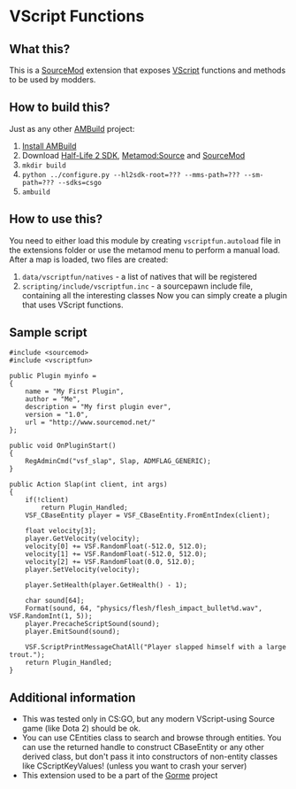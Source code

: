 # VScript Functions
## What this?
This is a [SourceMod](http://www.sourcemod.net/) extension that exposes [VScript](https://developer.valvesoftware.com/wiki/VScript) functions and methods to be used by modders.
## How to build this?
Just as any other [AMBuild](https://wiki.alliedmods.net/AMBuild) project:
1. [Install AMBuild](https://wiki.alliedmods.net/AMBuild#Installation)
2. Download [Half-Life 2 SDK](https://github.com/alliedmodders/hl2sdk), [Metamod:Source](https://github.com/alliedmodders/metamod-source/) and [SourceMod](https://github.com/alliedmodders/sourcemod)
3. `mkdir build`
4. `python ../configure.py --hl2sdk-root=??? --mms-path=??? --sm-path=??? --sdks=csgo`
5. `ambuild`
## How to use this?
You need to either load this module by creating `vscriptfun.autoload` file in the extensions folder or use the metamod menu to perform a manual load.
After a map is loaded, two files are created:
1. `data/vscriptfun/natives` - a list of natives that will be registered
2. `scripting/include/vscriptfun.inc` - a sourcepawn include file, containing all the interesting classes
Now you can simply create a plugin that uses VScript functions.
## Sample script
```pawn
#include <sourcemod>
#include <vscriptfun>

public Plugin myinfo =
{
	name = "My First Plugin",
	author = "Me",
	description = "My first plugin ever",
	version = "1.0",
	url = "http://www.sourcemod.net/"
};

public void OnPluginStart()
{
	RegAdminCmd("vsf_slap", Slap, ADMFLAG_GENERIC);
}

public Action Slap(int client, int args)
{
	if(!client)
		return Plugin_Handled;
	VSF_CBaseEntity player = VSF_CBaseEntity.FromEntIndex(client);
	
	float velocity[3];
	player.GetVelocity(velocity);
	velocity[0] += VSF.RandomFloat(-512.0, 512.0);
	velocity[1] += VSF.RandomFloat(-512.0, 512.0);
	velocity[2] += VSF.RandomFloat(0.0, 512.0);
	player.SetVelocity(velocity);
	
	player.SetHealth(player.GetHealth() - 1);
	
	char sound[64];
	Format(sound, 64, "physics/flesh/flesh_impact_bullet%d.wav", VSF.RandomInt(1, 5));
	player.PrecacheScriptSound(sound);
	player.EmitSound(sound);
	
	VSF.ScriptPrintMessageChatAll("Player slapped himself with a large trout.");
	return Plugin_Handled;
}
```
## Additional information
* This was tested only in CS:GO, but any modern VScript-using Source game (like Dota 2) should be ok.
* You can use CEntities class to search and browse through entities. You can use the returned handle to construct CBaseEntity or any other derived class, but don't pass it into constructors of non-entity classes like CScriptKeyValues! (unless you want to crash your server)
* This extension used to be a part of the [Gorme](https://github.com/jonatan1024/gorme) project

